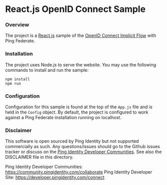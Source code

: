 # React.js OpenID Connect Sample

### Overview

The project is a [React.js](https://reactjs.org/) sample of the [OpenID Connect Implicit Flow](http://openid.net/specs/openid-connect-core-1_0.html#ImplicitFlowAuth) with Ping Federate.

### Installation

The project uses Node.js to serve the website. You may use the following commands to install and run the sample:

```shell
npm install
npm run
```

### Configuration

Configuration for this sample is found at the top of the `App.js` file and is held in the `Config` object. By default, the project is configured to work against a Ping Federate installation running on localhost.

### Disclaimer

This software is open sourced by Ping Identity but not supported commercially as such. Any questions/issues should go to the Github issues tracker or discuss on the [Ping Identity Developer Communities](https://community.pingidentity.com/collaborate). See also the DISCLAIMER file in this directory.

Ping Identity Developer Communities: https://community.pingidentity.com/collaborate
Ping Identity Developer Site: https://developer.pingidentity.com/connect
